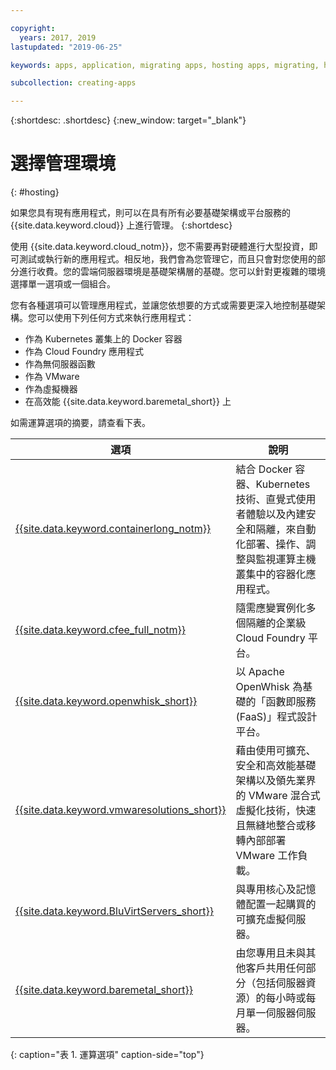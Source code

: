```yaml
---

copyright:
  years: 2017, 2019
lastupdated: "2019-06-25"

keywords: apps, application, migrating apps, hosting apps, migrating, hosting, migration

subcollection: creating-apps

---
```


{:shortdesc: .shortdesc}
{:new_window: target="_blank"}

# 選擇管理環境
{: #hosting}

如果您具有現有應用程式，則可以在具有所有必要基礎架構或平台服務的 {{site.data.keyword.cloud}} 上進行管理。
{:shortdesc}

使用 {{site.data.keyword.cloud_notm}}，您不需要再對硬體進行大型投資，即可測試或執行新的應用程式。相反地，我們會為您管理它，而且只會對您使用的部分進行收費。您的雲端伺服器環境是基礎架構層的基礎。您可以針對更複雜的環境選擇單一選項或一個組合。 

您有各種選項可以管理應用程式，並讓您依想要的方式或需要更深入地控制基礎架構。您可以使用下列任何方式來執行應用程式：

  * 作為 Kubernetes 叢集上的 Docker 容器
  * 作為 Cloud Foundry 應用程式
  * 作為無伺服器函數
  * 作為 VMware
  * 作為虛擬機器
  * 在高效能 {{site.data.keyword.baremetal_short}} 上 
  
<!--
{{site.data.keyword.baremetal_short}} are single-tenant, physical servers that are dedicated to a single customer. You control almost everything from the server host to the RAM and storage devices. These servers are used with workloads that require compute power over a sustained time, for example, several months.

Some example workloads include e-commerce, ERP, CRM, SCM, and financial services and regulatory applications.

{{site.data.keyword.BluVirtServers_short}} can be deployed as either as public or dedicated instances. With public instances, the resources of the server are shared with other customers, also known as a multi-tenant environment. Private instances dedicate the resources of the physical server to one customer who can have one or more virtual machines on the same server. These servers are ideal for workloads that run for a limited time, for example, a couple of weeks. Some workload examples are development and testing, backup and recovery, and disaster recovery. For more information about server options, see [Bare metal servers versus virtual servers: Choosing the best option for you](https://www.ibm.com/cloud/blog/bare-metal-virtual-servers-works){: new_window} ![External link icon](../icons/launch-glyph.svg "External link icon").
-->

如需運算選項的摘要，請查看下表。

| 選項 | 說明                                                  | 
|--------|---------------|
| [{{site.data.keyword.containerlong_notm}}](/docs/containers?topic=containers-getting-started) | 結合 Docker 容器、Kubernetes 技術、直覺式使用者體驗以及內建安全和隔離，來自動化部署、操作、調整與監視運算主機叢集中的容器化應用程式。|
| [{{site.data.keyword.cfee_full_notm}}](/docs/cloud-foundry?topic=cloud-foundry-about) | 隨需應變實例化多個隔離的企業級 Cloud Foundry 平台。|
| [{{site.data.keyword.openwhisk_short}}](/docs/openwhisk?topic=cloud-functions-getting_started) | 以 Apache OpenWhisk 為基礎的「函數即服務 (FaaS)」程式設計平台。|
| [{{site.data.keyword.vmwaresolutions_short}}](/docs/services/vmwaresolutions?topic=vmware-solutions-getting-started) | 藉由使用可擴充、安全和高效能基礎架構以及領先業界的 VMware 混合式虛擬化技術，快速且無縫地整合或移轉內部部署 VMware 工作負載。|
| [{{site.data.keyword.BluVirtServers_short}}](/docs/vsi?topic=virtual-servers-about-public-virtual-servers) | 與專用核心及記憶體配置一起購買的可擴充虛擬伺服器。|
| [{{site.data.keyword.baremetal_short}}](/docs/bare-metal?topic=bare-metal-about-bm)  | 由您專用且未與其他客戶共用任何部分（包括伺服器資源）的每小時或每月單一伺服器伺服器。|
{: caption="表 1. 運算選項" caption-side="top"}

